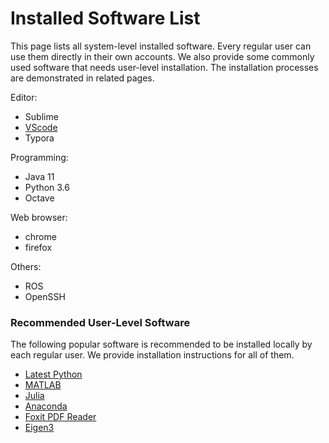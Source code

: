 # Installed Software List

This page lists all system-level installed software. Every regular user can use them directly in their own accounts. We also provide some commonly used software that needs user-level installation. The installation processes are demonstrated in related pages.


Editor: 
- Sublime
- [VScode](_pages/_software/vscode.md)
- Typora


Programming:
- Java 11
- Python 3.6
- Octave


Web browser:
- chrome 
- firefox


Others:
- ROS
- OpenSSH



### Recommended User-Level Software

The following popular software is recommended to be installed locally by each regular user. We provide installation instructions for all of them.
- [Latest Python](_pages/_software/python.md)
- [MATLAB](_pages/_software/matlab.md)
- [Julia](_pages/_software/julia.md)
- [Anaconda](_pages/_software/anaconda.md)
- [Foxit PDF Reader](_pages/software/foxit_pdf.md)
- [Eigen3](_pages/_software/eigen.md)

